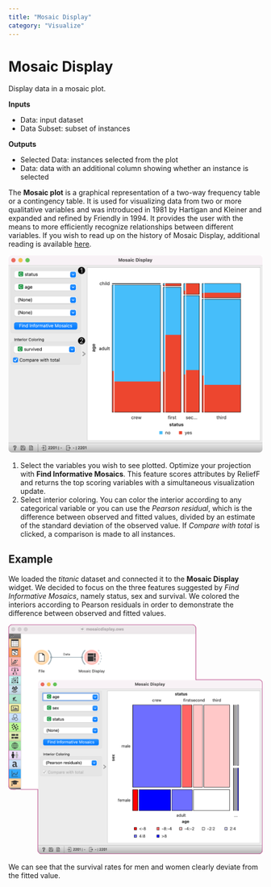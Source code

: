 ```yaml
---
title: "Mosaic Display"
category: "Visualize"
---
```

Mosaic Display
==============

Display data in a mosaic plot.

**Inputs**

- Data: input dataset
- Data Subset: subset of instances

**Outputs**

- Selected Data: instances selected from the plot
- Data: data with an additional column showing whether an instance is selected

The **Mosaic plot** is a graphical representation of a two-way frequency table or a contingency table. It is used for visualizing data from two or more qualitative variables and was introduced in 1981 by Hartigan and Kleiner and expanded and refined by Friendly in 1994. It provides the user with the means to more efficiently recognize relationships between different variables. If you wish to read up on the history of Mosaic Display, additional reading is available [here](http://www.datavis.ca/papers/moshist.pdf).

![](/widget-catalog/visualize/images/MosaicDisplay-stamped.png)

1. Select the variables you wish to see plotted. Optimize your projection with **Find Informative Mosaics**. This feature scores attributes by ReliefF and returns the top scoring variables with a simultaneous visualization update.
2. Select interior coloring. You can color the interior according to any categorical variable or you can use the *Pearson residual*, which is the difference between observed and fitted values, divided by an estimate of the standard deviation of the observed value. If *Compare with total* is clicked, a comparison is made to all instances.

Example
-------

We loaded the *titanic* dataset and connected it to the **Mosaic Display** widget. We decided to focus on the three features suggested by *Find Informative Mosaics*, namely status, sex and survival. We colored the interiors according to Pearson residuals in order to demonstrate the difference between observed and fitted values.

![](/widget-catalog/visualize/images/MosaicDisplay-Example.png)

We can see that the survival rates for men and women clearly deviate from the fitted value.
